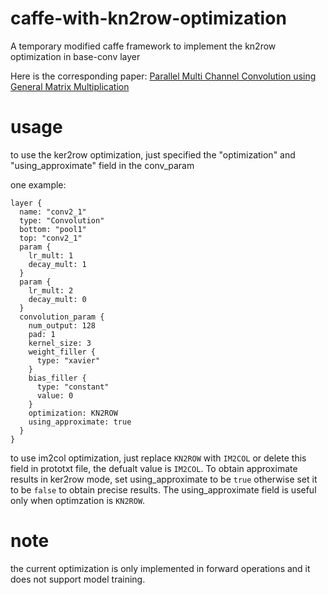 # caffe-with-kn2row-optimization
A temporary modified caffe framework to implement the kn2row optimization in base-conv layer

Here is the corresponding paper: [Parallel Multi Channel Convolution using General Matrix Multiplication](https://arxiv.org/abs/1704.04428)

# usage
to use the ker2row optimization, just specified the "optimization" and "using_approximate" field in the conv_param

one example:
```
layer {
  name: "conv2_1"
  type: "Convolution"
  bottom: "pool1"
  top: "conv2_1"
  param {
    lr_mult: 1
    decay_mult: 1
  }
  param {
    lr_mult: 2
    decay_mult: 0
  }
  convolution_param {
    num_output: 128
    pad: 1
    kernel_size: 3
    weight_filler {
      type: "xavier"
    }
    bias_filler {
      type: "constant"
      value: 0
    }
    optimization: KN2ROW
    using_approximate: true
  }
}
```
to use im2col optimization, just replace `KN2ROW` with `IM2COL` or delete this field in prototxt file, the defualt value is `IM2COL`. To obtain approximate results in ker2row mode, set using_approximate to be `true` otherwise set it to be `false` to obtain precise results. The using_approximate field is useful only when optimzation is `KN2ROW`.

# note
the current optimization is only implemented in forward operations and it does not support model training.

